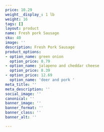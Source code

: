 ```yaml
---
price: 10.29
weight__display_: 1 lb
weight: 16
tags: []
layout: product
name: Fresh pork Sausage
sku: 40
image: ''
description: Fresh Pork Sausage
product_options:
- option_name: green onion
  option_price: 8.79
- option_name: jalapeno and cheddar cheese
  option_price: 8.39
- option_price: 12.69
  option_name: 'deer and pork '
meta_title: ''
meta_description: ''
social_image: ''
canonical: ''
banner_image: ''
banner_format: ''
banner_class: ''
banner_alt: ''

---
```

